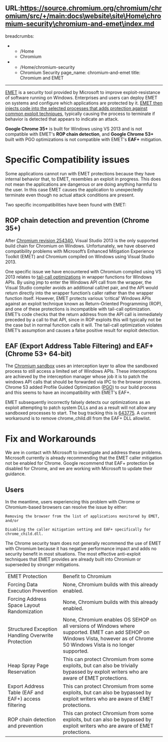 URL:https://source.chromium.org/chromium/chromium/src/+/main:docs\website\site\Home\chromium-security\chromium-and-emet\index.md
---
breadcrumbs:
- - /Home
  - Chromium
- - /Home/chromium-security
  - Chromium Security
page_name: chromium-and-emet
title: Chromium and EMET
---

[EMET](http://technet.microsoft.com/en-us/security/jj653751) is a security tool
provided by Microsoft to improve exploit-resistance of software running on
Windows. Enterprises and users can deploy EMET on systems and configure which
applications are protected by it. [EMET then injects code into the selected
processes that adds protection against common exploit
techniques](http://support.microsoft.com/kb/2909257), typically causing the
process to terminate if behavior is detected that appears to indicate an attack.

**Google Chrome 35+** is built for Windows using VS 2013 and is not compatible
with EMET's **ROP chain detection**, and **Google Chrome 53+** built with PGO
optimizations is not compatible with EMET's **EAF+** mitigation.

# Specific Compatibility issues

Some applications cannot run with EMET protections because they have internal
behavior that, to EMET, resembles an exploit in progress. This does not mean the
applications are dangerous or are doing anything harmful to the user. In this
case EMET causes the application to unexpectedly terminate even though no actual
attack conditions are present.

Two specific incompatibilities have been found with EMET:

## ROP chain detection and prevention (Chrome 35+)

After [Chromium revision
254340](http://src.chromium.org/viewvc/chrome?view=revision&revision=254340),
Visual Studio 2013 is the only supported build chain for Chromium on Windows.
Unfortunately, we have observed compatibility problems with Microsoft’s Enhanced
Mitigation Experience Toolkit (EMET) and Chromium compiled on Windows using
Visual Studio 2013.

One specific issue we have encountered with Chromium compiled using VS 2013
relates to [tail-call optimizations](https://en.wikipedia.org/wiki/Tail_call) in
wrapper functions for Windows APIs. By using jmp to enter the Windows API call
from the wrapper, the Visual Studio compiler avoids an additional call/ret pair,
and the API would return directly into the wrapper function’s caller rather than
the wrapper function itself. However, EMET protects various ‘critical’ Windows
APIs against an exploit technique known as Return-Oriented Programming (ROP),
and one of these protections is incompatible with tail-call optimization. EMET’s
code checks that the return address from the API call is immediately preceded by
a call to that API, since in ROP exploits this will typically not be the case
but in normal function calls it will. The tail-call optimization violates EMET’s
assumption and causes a false positive result for exploit detection.

## EAF (Export Address Table Filtering) and EAF+ (Chrome 53+ 64-bit)

The [Chromium
sandbox](/developers/design-documents/sandbox#TOC-The-broker-process) uses an
interception layer to allow the sandboxed process to still access a limited set
of Windows APIs. These interceptions are achieved by the interception manager
whose job it is to patch the windows API calls that should be forwarded via IPC
to the browser process. Chrome 53 added Profile Guided Optimization
([PGO](https://blogs.msdn.microsoft.com/vcblog/2013/04/04/build-faster-and-high-performing-native-applications-using-pgo/))
to our build process and this seems to have an incompatibility with EMET's EAF+.

EMET subsequently incorrectly falsely detects our optimizations as an exploit
attempting to patch system DLLs and as a result will not allow any sandboxed
processes to start. The bug tracking this is [643775](https://crbug.com/643775).
A current workaround is to remove chrome_child.dll from the EAF+ DLL allowlist.

# Fix and Workarounds

We are in contact with Microsoft to investigate and address these problems.
Microsoft currently is already recommending that the EMET caller mitigation not
be enabled for Chrome. Google recommend that EAF+ protection be disabled for
Chrome, and we are working with Microsoft to update their guidance.

## Users

In the meantime, users experiencing this problem with Chrome or Chromium-based
browsers can resolve the issue by either:

    Removing the browser from the list of applications monitored by EMET, and/or

    Disabling the caller mitigation setting and EAF+ specifically for
    chrome_child.dll.

The Chrome security team does not generally recommend the use of EMET with
Chromium because it has negative performance impact and adds no security benefit
in most situations. The most effective anti-exploit techniques that EMET
provides are already built into Chromium or superseded by stronger mitigations.

<table>
<tr>

<td>EMET Protection</td>

<td>Benefit to Chromium</td>

</tr>
<tr>

<td>Forcing Data Execution Prevention</td>

<td>None, Chromium builds with this already enabled.</td>

</tr>
<tr>

<td>Forcing Address Space Layout Randomization</td>

<td>None, Chromium builds with this already enabled.</td>

</tr>
<tr>

<td>Structured Exception Handling Overwrite Protection</td>

<td>None, Chromium enables OS SEHOP on all versions of Windows where supported. EMET can add SEHOP on Windows Vista, however as of Chrome 50 Windows Vista is no longer supported.</td>

</tr>
<tr>

<td>Heap Spray Page Reservation</td>

<td>This can protect Chromium from some exploits, but can also be trivially bypassed by exploit writers who are aware of EMET protections.</td>

</tr>
<tr>

<td>Export Address Table (EAF and EAF+) access filtering</td>

<td>This can protect Chromium from some exploits, but can also be bypassed by exploit writers who are aware of EMET protections.</td>

</tr>
<tr>

<td>ROP chain detection and prevention</td>

<td>This can protect Chromium from some exploits, but can also be bypassed by exploit writers who are aware of EMET protections.</td>

</tr>
</table>
